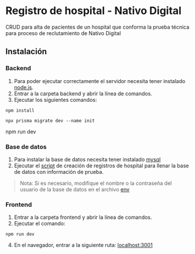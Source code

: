 # Registro de hospital - Nativo Digital
CRUD para alta de pacientes de un hospital que conforma la prueba técnica para proceso de reclutamiento de Nativo Digital

## Instalación

### Backend
1. Para poder ejecutar correctamente el servidor necesita tener instalado [node.js](https://nodejs.org/es/).
2. Entrar a la carpeta backend y abrir la línea de comandos.
3. Ejecutar los siguientes comandos:
```  
npm install
```
```
npx prisma migrate dev --name init
```
npm run dev

### Base de datos
1. Para instalar la base de datos necesita tener instalado [mysql](https://www.mysql.com/downloads/)
2. Ejecutar el [script](./database/hospital.sql) de creación de registros de hospital para llenar la base de datos con información de prueba.
>Nota: Si es necesario, modifique el nombre o la contraseña del usuario de la base de datos en el archivo [env](./backend/.env) 

### Frontend
1. Entrar a la carpeta frontend y abrir la línea de comandos.
2. Ejecutar el comando:
```
npm run dev
```
4. En el navegador, entrar a la siguiente ruta: [localhost:3001](http://localhost:3001)
